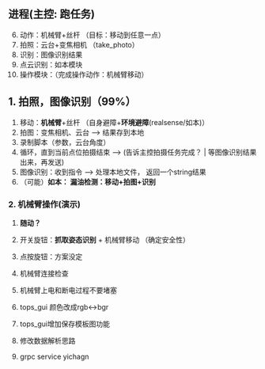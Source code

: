 
## 进程(主控: 跑任务)

6. 动作：机械臂+丝杆 （目标：移动到任意一点）
7. 拍照：云台+变焦相机  （take_photo）
8. 识别：图像识别结果 
9. 点云识别：如本模块
10. 操作模块：（完成操作动作：机械臂移动）



## 1. 拍照，图像识别（99%）

1. 移动：**机械臂**+丝杆 （自身避障+**环境避障**(realsense/如本)）
2. 拍图：变焦相机、云台 --> 结果存到本地
3. 录制脚本（参数，云台角度）
4. 循环，直到当前点位拍摄结束 --> (告诉主控拍摄任务完成？ | 等图像识别结果出来，再发送)
5. 图像识别：收到指令 --> 处理本地文件， 返回一个string结果
6. （可能）**如本： 漏油检测：移动+拍图+识别**




### 2. 机械臂操作(演示)

1. **随动？**
2. 开关旋钮：**抓取姿态识别** + 机械臂移动 （确定安全性）
3. 点按旋钮：方案没定

1. 机械臂连接检查
2. 机械臂上电和断电过程不要堵塞
3. tops_gui 颜色改成rgb<->bgr
4. tops_gui增加保存模板图功能
5. 修改数据解析思路
6. grpc service yichagn